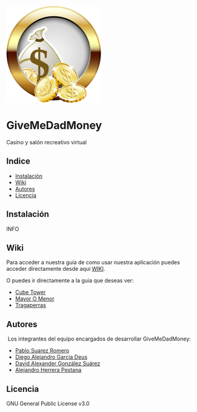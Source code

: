 ![GiveMeDadMoney](https://github.com/dam-dad/GiveMeDadMoney/blob/developing/src/main/resources/images/Menu/icono.png)
# GiveMeDadMoney 

Casino y salón recreativo virtual

## Indice 

- [Instalación](#instalación)
- [Wiki](#wiki)
- [Autores](#autores)
- [Licencia](#licencia)


## Instalación

INFO

## Wiki
Para acceder a nuestra guia de como usar nuestra aplicación puedes acceder directamente desde aqui [WIKI](https://github.com/dam-dad/GiveMeDadMoney/wiki).

O puedes ir directamente a la guia que deseas ver:
- [Cube Tower](https://github.com/dam-dad/GiveMeDadMoney/wiki/Cube-Tower)
- [Mayor O Menor](https://github.com/dam-dad/GiveMeDadMoney/wiki/MayorOMenor)
- [Tragaperras](https://github.com/dam-dad/GiveMeDadMoney/wiki/Tragaperras)

## Autores

​		Los integrantes del equipo encargados de desarrollar GiveMeDadMoney:

- [Pablo Suarez Romero](https://github.com/PabloSR06)
- [Diego Alejandro Garcia Deus](https://github.com/Diego04012002)
- [David Alexander González Suárez](https://github.com/dalextf)
- [Alejandro Herrera Pestana](https://github.com/AlejandroHP96)


## Licencia

GNU General Public License v3.0
